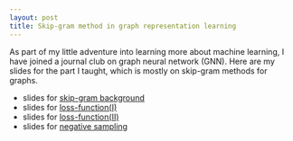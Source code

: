 ```yaml
---
layout: post
title: Skip-gram method in graph representation learning
---
```


As part of my little adventure into learning more about machine learning, I have joined a journal club on graph neural network (GNN).
Here are my slides for the part I taught, which is mostly on skip-gram methods for graphs.

- slides for [skip-gram background](../documents/skip-gram.pdf)
- slides for [loss-function(I)](../documents/loss_function1.pdf)
- slides for [loss-function(II)](../documents/loss_function2.pdf)
- slides for [negative sampling](../documents/loss_function3.pdf)

<!-- [Jekyll](http://jekyllrb.com) is a static site generator, an open-source tool for creating simple yet powerful websites of all shapes and sizes. From [the project's readme](https://github.com/mojombo/jekyll/blob/master/README.markdown):

  > Jekyll is a simple, blog aware, static site generator. It takes a template directory [...] and spits out a complete, static website suitable for serving with Apache or your favorite web server. This is also the engine behind GitHub Pages, which you can use to host your project’s page or blog right here from GitHub.

It's an immensely useful tool and one we encourage you to use here with Hyde.

Find out more by [visiting the project on GitHub](https://github.com/mojombo/jekyll). -->